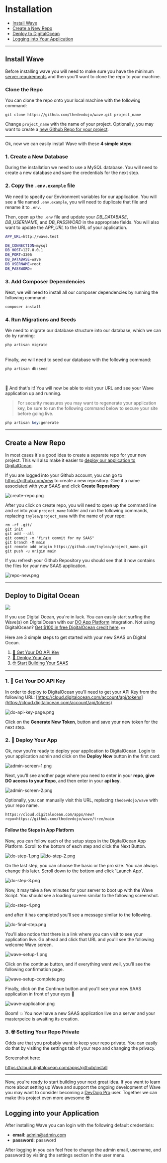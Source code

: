 # Installation

- [Install Wave](#install-wave)
- [Create a New Repo](#create-repo)
- [Deploy to DigitalOcean](#deploy-to-digitalocean)
- [Logging into Your Application](#login)

---

<a name="install-wave"></a>
## Install Wave

Before installing wave you will need to make sure you have the minimum <a href="https://laravel.com/docs/deployment#server-requirements" target="_blank">server requirements</a> and then you'll want to clone the repo to your machine.

### Clone the Repo

You can clone the repo onto your local machine with the following command:

```
git clone https://github.com/thedevdojo/wave.git project_name
```

Change `project_name` with the name of your project. Optionally, you may want to create a [new Github Repo for your project](#create-repo).

---

Ok, now we can easily install Wave with these **4 simple steps**:

### 1. Create a New Database

During the installation we need to use a MySQL database. You will need to create a new database and save the credentials for the next step.

### 2. Copy the `.env.example` file

We need to specify our Environment variables for our application. You will see a file named `.env.example`, you will need to duplicate that file and rename it to `.env`.

Then, open up the `.env` file and update your *DB_DATABASE*, *DB_USERNAME*, and *DB_PASSWORD* in the appropriate fields. You will also want to update the *APP_URL* to the URL of your application.

```bash
APP_URL=http://wave.test

DB_CONNECTION=mysql
DB_HOST=127.0.0.1
DB_PORT=3306
DB_DATABASE=wave
DB_USERNAME=root
DB_PASSWORD=
```


### 3. Add Composer Dependencies

Next, we will need to install all our composer dependencies by running the following command:

```php
composer install
```
### 4. Run Migrations and Seeds

We need to migrate our database structure into our database, which we can do by running:

```php
php artisan migrate
```
<br>
Finally, we will need to seed our database with the following command:

```php
php artisan db:seed
```
<br>

🎉 And that's it! You will now be able to visit your URL and see your Wave application up and running.


> For security measures you may want to regenerate your application key, be sure to run the following command below to secure your site before going live.

```php
php artisan key:generate
```

---

<a name="create-repo"></a>

## Create a New Repo

In most cases it's a good idea to create a separate repo for your new project. This will also make it easier to [deploy our application to DigitalOcean](#deploy-to-do).

If you are logged into your Github account, you can go to <a href="https://github.com/new" target="_blank">https://github.com/new</a> to create a new repository. Give it a name associated with your SAAS and click **Create Repository**

![create-repo.png](https://cdn.devdojo.com/images/march2021/create-repo.png)

After you click on create repo, you will need to open up the command line and `cd` into your `project_name` folder and run the following commands, replacing `tnylea/project_name` with the name of your repo:

```
rm -rf .git/
git init
git add --all
git commit -m "first commit for my SAAS"
git branch -M main
git remote add origin https://github.com/tnylea/project_name.git
git push -u origin main
```

If you refresh your Github Repository you should see that it now contains the files for your new SAAS application.

![repo-new.png](https://cdn.devdojo.com/images/march2021/repo-new.png)

---


<a name="deploy-to-digitalocean"></a>
## Deploy to Digital Ocean

![](https://cdn.devdojo.com/images/march2021/wave-on-do.png)

If you use Digital Ocean, you're in luck. You can easily start surfing the Wave(s) on DigitalOcean with our <a href="https://www.digitalocean.com/products/app-platform/" target="_blank">DO App Platform</a> integration. Not using DigitalOcean? <a href="https://m.do.co/c/dc19b9819d06" target="_blank">Get $100 in free DigitalOcean credit here</a>. 💵

Here are 3 simple steps to get started with your new SAAS on Digital Ocean.

1. [🔑 Get Your DO API Key](#api-key)
2. [🚀 Deploy Your App](#deploy-app)
3. [🤓 Start Building Your SAAS](#start-building)

---

<a name="api-key"></a>
### 1. 🔑 Get Your DO API Key

In order to deploy to DigitalOcean you'll need to get your API Key from the following URL: [https://cloud.digitalocean.com/account/api/tokens](https://cloud.digitalocean.com/account/api/tokens)

![do-api-key-page.png](https://cdn.devdojo.com/images/april2021/do-api-key-page.png)

Click on the **Generate New Token**, button and save your new token for the next step.

<a name="deploy-app"></a>
### 2. 🚀 Deploy Your App

Ok, now you're ready to deploy your application to DigitalOcean. Login to your application admin and click on the **Deploy Now** button in the first card:

![admin-screen-1.png](https://cdn.devdojo.com/images/april2021/admin-screen-1.png)

Next, you'll see another page where you need to enter in your **repo**, **give DO access to your Repo**, and then enter in your **api key**.

![admin-screen-2.png](https://cdn.devdojo.com/images/april2021/admin-screen-2.png)

Optionally, you can manually visit this URL, replacing `thedevdojo/wave` with your repo name.

`https://cloud.digitalocean.com/apps/new?repo=https://github.com/thedevdojo/wave/tree/main`

#### Follow the Steps in App Platform

Now, you can follow each of the setup steps in the DigitalOcean App Platform. Scroll to the bottom of each step and click the Next Button.

![do-step-1.png](https://cdn.devdojo.com/images/march2021/do-step-1.png)
![do-step-2.png](https://cdn.devdojo.com/images/march2021/do-step-2.png)

On the last step, you can choose the basic or the pro size. You can always change this later. Scroll down to the bottom and click 'Launch App'.

![do-step-3.png](https://cdn.devdojo.com/images/march2021/do-step-3.png)

Now, it may take a few minutes for your server to boot up with the Wave Script. You should see a loading screen similar to the following screenshot.

![do-step-4.png](https://cdn.devdojo.com/images/march2021/do-step-4.png)

and after it has completed you'll see a message similar to the following.

![do-final-step.png](https://cdn.devdojo.com/images/march2021/do-final-step.png)

You'll also notice that there is a link where you can visit to see your application live. Go ahead and click that URL and you'll see the following welcome Wave screen.

![wave-setup-1.png](https://cdn.devdojo.com/images/march2021/wave-setup-1.png)

Click on the continue button, and if everything went well, you'll see the following confirmation page.

![wave-setup-complete.png](https://cdn.devdojo.com/images/march2021/wave-setup-complete.png)

Finally, click on the Continue button and you'll see your new SAAS application in front of your eyes 🤯

![wave-application.png](https://cdn.devdojo.com/images/march2021/wave-application.png)

Boom! 💥 You now have a new SAAS application live on a server and your masterpeice is awaiting its creation.

<a name="start-building"></a>
### 3. 🤓 Setting Your Repo Private

Odds are that you probably want to keep your repo private. You can easily do that by visiting the settings tab of your repo and changing the privacy.

Screenshot here:

https://cloud.digitalocean.com/apps/github/install

---

Now, you're ready to start building your next great idea. If you want to learn more about setting up Wave and support the ongoing development of Wave you may want to consider becoming a <a href="https://devdojo.com/pro">DevDojo Pro</a> user. Together we can make this project even more awesome 😎


<a name="login"></a>
## Logging into your Application

After installing Wave you can login with the following default credentials:

- **email**: admin@admin.com
- **password**: password

After logging in you can feel free to change the admin email, username, and password by visiting the settings section in the user menu.
